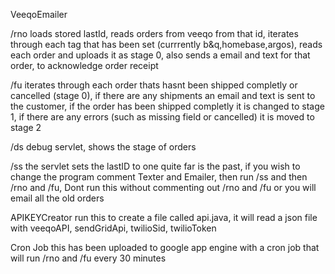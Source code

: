 VeeqoEmailer

/rno 
loads stored lastId,
reads orders from veeqo from that id,
iterates through each tag that has been set (currrently b&q,homebase,argos),
reads each order and uploads it as stage 0,
also sends a email and text for that order, to acknowledge order receipt

/fu
iterates through each order thats hasnt been shipped completly or cancelled (stage 0),
if there are any shipments an email and text is sent to the customer,
if the order has been shipped completly it is changed to stage 1,
if there are any errors (such as missing field or cancelled) it is moved to stage 2

/ds
debug servlet, shows the stage of orders

/ss
the servlet sets the lastID to one quite far is the past,
if you wish to change the program comment Texter and Emailer,
then run /ss and then /rno and /fu,
Dont run this without commenting out /rno and /fu or you will email all the old orders

APIKEYCreator
run this to create a file called api.java, it will read a json file with veeqoAPI, sendGridApi, twilioSid, twilioToken

Cron Job
this has been uploaded to google app engine with a cron job that will run /rno and /fu every 30 minutes



